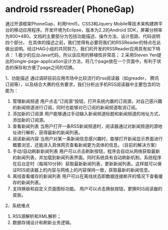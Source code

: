 android rssreader( PhoneGap)
=========

通过开源框架PhoneGap，利用html5，CSS3和Jquery Mobile等技术来构建跨平台的移动应用程序。开发环境为Eclipse，版本为2.2的Android SDK，屏幕分辨率为800*480。文档的主要部分为包括功能描述、操作方法、设计思路、代码说明四个部分。
在具体的描述之前，我们觉得有必要将我们的RSSReader的特点在此做出说明。经过HAG小组的共同努力，我们的开发的RSSReader应用具有如下特点：
 1.极少的后台Java代码，所以该应用的移植性非常高；
 2.采用Steven Yen提出的single-page-application设计方法，将几个page放在一个页面中，有利于状态的保存和方便了page之间的切换。

1、功能描述
  通过调研目前应用市场中比较流行的rss阅读器（如greader， 腾讯订阅等），以及结合大赛的任务要求，我们分析出手机RSS阅读器中主要包含的功能为：
1)	管理新闻频道
用户点击“订阅源”按钮，打开系统内置的订阅源，对自己感兴趣的新闻频道进行订阅，同时也能够对已订阅的新闻频道取消订阅。
2)	添加新的订阅源
用户能够通过手动输入新闻频道标题和新闻频道的地址方式，添加新的订阅源。
3)	查看新闻列表
当用户打开一条RSS新闻频道时，阅读器通过对新闻频道的源地址进行解析，获得最新的新闻列表。
4)	阅读新闻内容
当用户对某一条新闻信息感兴趣时，能够打开新闻显示界面进行概要浏览，还能进入具体网页查看新闻更为具体的信息。（目前的解决方案）
5)	手动/自动刷新新闻列表
用户可以点击刷新按钮，程序会自动从网络获取最新的新闻列表，并加载到新闻列表界面。同时系统具有自动刷新机制，系统程序在后台定时（每隔10分钟）获取最新新闻列表，更新新闻列表。这样就可以保证RSS阅读器上的内容与网络上的内容保持一致，获取最新的新闻信息。
6)	离线查看缓存的新闻列表
用户可以在离线状态即数据连接断开的情况下查看缓存的新闻列表。
7)	支持换肤和自定义页面图标功能。
用户可以点击换肤按钮，更换RSS阅读器的皮肤。


2、系统难点
1) RSS源解析和XML解析；
2) 数据存储设计和刷新业务逻辑。
